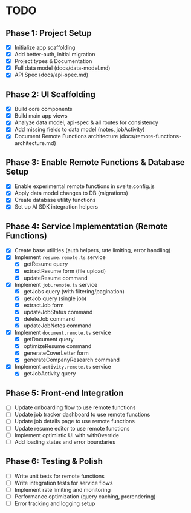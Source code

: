 # TODO

## Phase 1: Project Setup

- [x] Initialize app scaffolding
- [x] Add better-auth, initial migration
- [x] Project types & Documentation
- [x] Full data model (docs/data-model.md)
- [x] API Spec (docs/api-spec.md)

## Phase 2: UI Scaffolding

- [x] Build core components
- [x] Build main app views
- [x] Analyze data model, api-spec & all routes for consistency
- [x] Add missing fields to data model (notes, jobActivity)
- [x] Document Remote Functions architecture (docs/remote-functions-architecture.md)

## Phase 3: Enable Remote Functions & Database Setup

- [x] Enable experimental remote functions in svelte.config.js
- [x] Apply data model changes to DB (migrations)
- [x] Create database utility functions
- [x] Set up AI SDK integration helpers

## Phase 4: Service Implementation (Remote Functions)

- [x] Create base utilities (auth helpers, rate limiting, error handling)
- [x] Implement `resume.remote.ts` service
  - [x] getResume query
  - [x] extractResume form (file upload)
  - [x] updateResume command
- [x] Implement `job.remote.ts` service
  - [x] getJobs query (with filtering/pagination)
  - [x] getJob query (single job)
  - [x] extractJob form
  - [x] updateJobStatus command
  - [x] deleteJob command
  - [x] updateJobNotes command
- [x] Implement `document.remote.ts` service
  - [x] getDocument query
  - [x] optimizeResume command
  - [x] generateCoverLetter form
  - [x] generateCompanyResearch command
- [x] Implement `activity.remote.ts` service
  - [x] getJobActivity query

## Phase 5: Front-end Integration

- [ ] Update onboarding flow to use remote functions
- [ ] Update job tracker dashboard to use remote functions
- [ ] Update job details page to use remote functions
- [ ] Update resume editor to use remote functions
- [ ] Implement optimistic UI with withOverride
- [ ] Add loading states and error boundaries

## Phase 6: Testing & Polish

- [ ] Write unit tests for remote functions
- [ ] Write integration tests for service flows
- [ ] Implement rate limiting and monitoring
- [ ] Performance optimization (query caching, prerendering)
- [ ] Error tracking and logging setup
